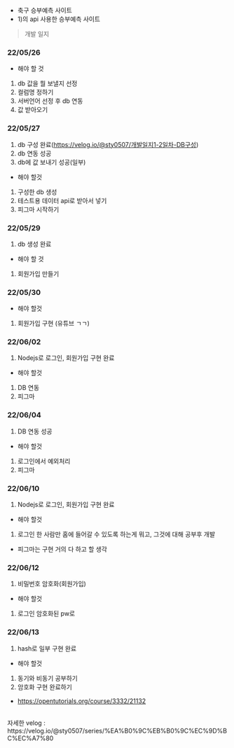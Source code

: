 - 축구 승부예측 사이트
- 1)의 api 사용한 승부예측 사이트

> 개발 일지
### 22/05/26
- 해야 할 것
1) db 값을 뭘 보낼지 선정
2) 컬럼명 정하기
3) 서버언어 선정 후 db 연동
4) 값 받아오기

### 22/05/27
1) db 구성 완료(https://velog.io/@sty0507/개발일지1-2일차-DB구성)
2) db 연동 성공
3) db에 값 보내기 성공(일부)
- 해야 할것
1) 구성한 db 생성
2) 테스트용 데이터 api로 받아서 넣기
3) 피그마 시작하기

### 22/05/29
1) db 생성 완료
- 해야 할 것
1) 회원가입 만들기

### 22/05/30
- 해야 할것
1) 회원가입 구현 (유튜브 ㄱㄱ)

### 22/06/02
1) Nodejs로 로그인, 회원가입 구현 완료
- 해야 할것
1) DB 연동
2) 피그마 


### 22/06/04
1) DB 연동 성공
- 해야 할것
1) 로그인에서 예외처리
2) 피그마

### 22/06/10
1) Nodejs로 로그인, 회원가입 구현 완료
- 해야 할것
1) 로그인 한 사람만 홈에 들어갈 수 있도록 하는게 뭐고, 그것에 대해 공부후 개발
- 피그마는 구현 거의 다 하고 할 생각

### 22/06/12
1) 비밀번호 암호화(회원가입)
- 해야 할것
1) 로그인 암호화된 pw로 

### 22/06/13
1) hash로 일부 구현 완료
- 해야 할것
1) 동기와 비동기 공부하기
2) 암호화 구현 완료하기
- https://opentutorials.org/course/3332/21132
<br>
자세한 velog : https://velog.io/@sty0507/series/%EA%B0%9C%EB%B0%9C%EC%9D%BC%EC%A7%80
